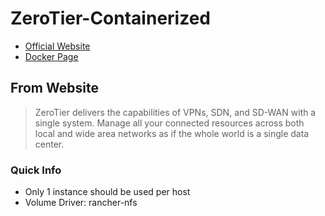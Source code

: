 # ZeroTier-Containerized

* [Official Website](https://zerotier.com)
* [Docker Page](https://hub.docker.com/r/zerotier/zerotier-containerized/)

## From Website

> ZeroTier delivers the capabilities of VPNs, SDN, and SD-WAN with a single system. Manage all your connected resources across both local and wide area networks as if the whole world is a single data center.

### Quick Info

* Only 1 instance should be used per host
* Volume Driver: rancher-nfs